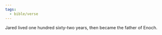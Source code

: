 ```yaml
---
tags:
  - bible/verse
---
```

Jared lived one hundred sixty-two years, then became the father of Enoch.
